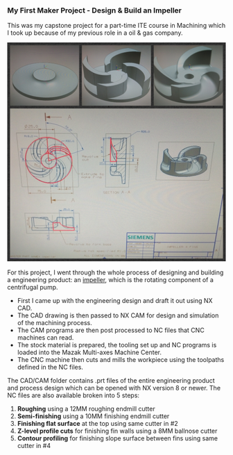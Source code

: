 ### My First Maker Project - Design  & Build an Impeller

This was my capstone project for a part-time ITE course in Machining which I took up because of my previous role in a oil & gas company.

![Designing](Design_Process.jpg)

For this project, I went through the whole process of designing and building a engineering product: an [impeller](https://en.wikipedia.org/wiki/Impeller), which is the rotating component of a centrifugal pump.

- First I came up with the engineering design and draft it out using NX CAD.
- The CAD drawing is then passed to NX CAM for design and simulation of the machining process.
- The CAM programs are then post processed to NC files that CNC machines can read.
- The stock material is prepared, the tooling set up and NC programs is loaded into the Mazak Multi-axes Machine Center.
- The CNC machine then cuts and mills the workpiece using the toolpaths defined in the NC files.

The CAD/CAM folder contains .prt files of the entire engineering product and process design which can be opened with NX version 8 or newer. The NC files are also available broken into 5 steps:

1. **Roughing** using a 12MM roughing endmill cutter
2. **Semi-finishing** using a 10MM finishing endmill cutter
3. **Finishing flat surface** at the top using same cutter in #2
4. **Z-level profile cuts** for finishing fin walls using a 8MM ballnose cutter
5. **Contour profiling** for finishing slope surface between fins using same cutter in #4
